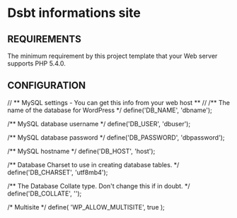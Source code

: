 Dsbt informations site
============================

REQUIREMENTS
------------

The minimum requirement by this project template that your Web server supports PHP 5.4.0.

CONFIGURATION
-------------

// ** MySQL settings - You can get this info from your web host ** //
/** The name of the database for WordPress */
define('DB_NAME', 'dbname');

/** MySQL database username */
define('DB_USER', 'dbuser');

/** MySQL database password */
define('DB_PASSWORD', 'dbpassword');

/** MySQL hostname */
define('DB_HOST', 'host');

/** Database Charset to use in creating database tables. */
define('DB_CHARSET', 'utf8mb4');

/** The Database Collate type. Don't change this if in doubt. */
define('DB_COLLATE', '');

/* Multisite */
define( 'WP_ALLOW_MULTISITE', true );